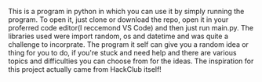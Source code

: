 This is a program in python in which you can use it by simply running the program. To open it, just clone or download the repo, open it in your proferred code editor(I reccemond VS Code) and then just run main.py. The libraries used were import random, os and datetime and was quite a challenge to incorprate. The program it self can give you a random idea or thing for you to do, if you're stuck and need help and there are various topics and difficulties you can choose from for the ideas. The inspiration for this project actually came from HackClub itself!
